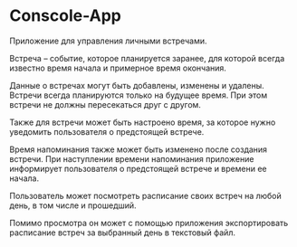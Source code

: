 # Conscole-App

Приложение для управления личными встречами.

Встреча – событие, которое планируется заранее, для которой всегда известно время начала и примерное время окончания. 

Данные о встречах могут быть добавлены, изменены и удалены. Встречи всегда планируются только на будущее время. При этом встречи не должны пересекаться друг с другом. 

Также для встречи может быть настроено время, за которое нужно уведомить пользователя о предстоящей встрече.

Время напоминания также может быть изменено после создания встречи. При наступлении времени напоминания приложение информирует пользователя о предстоящей встрече и времени ее начала.

Пользователь может посмотреть расписание своих встреч на любой день, в том числе и прошедший. 

Помимо просмотра он может с помощью приложения экспортировать расписание встреч за выбранный день в текстовый файл.
